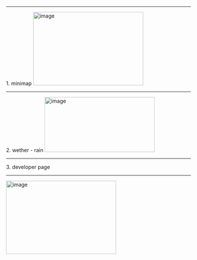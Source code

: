 <hr/>1. minimap
<img width="300" height="200" alt="image" src="https://github.com/user-attachments/assets/8292355b-3b93-4bb7-b5c3-8159696cc14e" />
<hr/>2. wether - rain
<img width="300" height="150" alt="image" src="https://github.com/user-attachments/assets/9a8bc6f9-8072-433a-89c2-fc3e71013cc8" />
<hr/>3. developer page<hr/>
<img width="300" height="200" alt="image" src="https://github.com/user-attachments/assets/4e5bad76-5351-4c6d-a680-ce0453b5dad8" />

